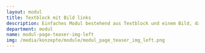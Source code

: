 ```yaml
---
layout: modul
title: Textblock mit Bild links
description: Einfaches Modul bestehend aus Textblock und einem Bild, das links angeordnet wird.
department: modul
name: modul-page-teaser-img-left
img: /media/konzepte/module/modul_page_teaser_img_left.png
---
```


